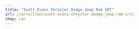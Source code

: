 ```yaml
---
title: "Scott Evans Chrysler Dodge Jeep Ram SRT"
url: /carrollton/scott-evans-chrysler-dodge-jeep-ram-srt/
shop: car
---
```

